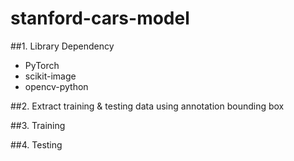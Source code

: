 # stanford-cars-model

##1. Library Dependency
- PyTorch
- scikit-image
- opencv-python

##2. Extract training & testing data using annotation bounding box

##3. Training

##4. Testing